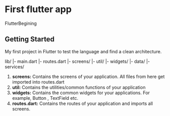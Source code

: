 # First flutter app

FlutterBegining

## Getting Started

My first project in Flutter to test the language and find a clean architecture.

lib/
|- main.dart
|- routes.dart
|- screens/
|- util/
|- widgets/
|- data/
|- services/


  1. **screens:** Contains the screens of your application. All files from here get imported into routes.dart
  2. **util:** Contains the utilities/common functions of your application
  3. **widgets:** Contains the common widgets for your applications. For example, Button , TextField etc.
  4. **routes.dart:** Contains the routes of your application and imports all screens.
